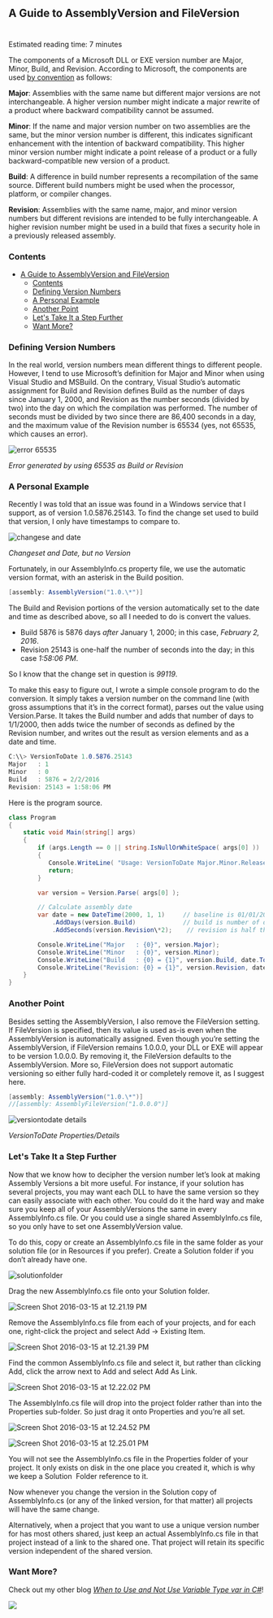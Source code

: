 

## A Guide to AssemblyVersion and FileVersion
#
Estimated reading time: 7 minutes

The components of a Microsoft DLL or EXE version number are Major, Minor, Build, and Revision. According to Microsoft, the components are used [by convention](https://msdn.microsoft.com/en-us/library/system.version.aspx#Anchor_6) as follows:

**Major**: Assemblies with the same name but different major versions are not interchangeable. A higher version number might indicate a major rewrite of a product where backward compatibility cannot be assumed.

**Minor**: If the name and major version number on two assemblies are the same, but the minor version number is different, this indicates significant enhancement with the intention of backward compatibility. This higher minor version number might indicate a point release of a product or a fully backward-compatible new version of a product.

**Build**: A difference in build number represents a recompilation of the same source. Different build numbers might be used when the processor, platform, or compiler changes.

**Revision**: Assemblies with the same name, major, and minor version numbers but different revisions are intended to be fully interchangeable. A higher revision number might be used in a build that fixes a security hole in a previously released assembly.

### Contents

- [A Guide to AssemblyVersion and FileVersion](#a-guide-to-assemblyversion-and-fileversion)
  - [Contents](#contents)
  - [Defining Version Numbers](#defining-version-numbers)
  - [A Personal Example](#a-personal-example)
  - [Another Point](#another-point)
  - [Let's Take It a Step Further](#lets-take-it-a-step-further)
  - [Want More?](#want-more)

### Defining Version Numbers

In the real world, version numbers mean different things to different people. However, I tend to use Microsoft’s definition for Major and Minor when using Visual Studio and MSBuild. On the contrary, Visual Studio’s automatic assignment for Build and Revision defines Build as the number of days since January 1, 2000, and Revision as the number seconds (divided by two) into the day on which the compilation was performed. The number of seconds must be divided by two since there are 86,400 seconds in a day, and the maximum value of the Revision number is 65534 (yes, not 65535, which causes an error).

![error 65535](https://intellitect.com/wp-content/uploads/2016/03/error-65535.png "Making Sense of AssemblyVersion Numbers")

_Error generated by using 65535 as Build or Revision_

### A Personal Example

Recently I was told that an issue was found in a Windows service that I support, as of version 1.0.5876.25143. To find the change set used to build that version, I only have timestamps to compare to.

![changese and date](https://intellitect.com/wp-content/uploads/2016/03/changese-and-date.png "Making Sense of AssemblyVersion Numbers")

_Changeset and Date, but no Version_

Fortunately, in our AssemblyInfo.cs property file, we use the automatic version format, with an asterisk in the Build position.

```csharp
[assembly: AssemblyVersion("1.0.\*")]
```

The Build and Revision portions of the version automatically set to the date and time as described above, so all I needed to do is convert the values.

- Build 5876 is 5876 days _after_ January 1, 2000; in this case, _February 2, 2016_.
- Revision 25143 is one-half the number of seconds into the day; in this case _1:58:06 PM_.

So I know that the change set in question is _99119_.

To make this easy to figure out, I wrote a simple console program to do the conversion. It simply takes a version number on the command line (with gross assumptions that it’s in the correct format), parses out the value using Version.Parse. It takes the Build number and adds that number of days to 1/1/2000, then adds twice the number of seconds as defined by the Revision number, and writes out the result as version elements and as a date and time.

```csharp
C:\\> VersionToDate 1.0.5876.25143
Major   : 1
Minor   : 0
Build   : 5876 = 2/2/2016
Revision: 25143 = 1:58:06 PM
```

Here is the program source.

```csharp
class Program
{
    static void Main(string[] args)
    {
        if (args.Length == 0 || string.IsNullOrWhiteSpace( args[0] ))
        {
           Console.WriteLine( "Usage: VersionToDate Major.Minor.Release.Build");
           return;
        }

        var version = Version.Parse( args[0] );

        // Calculate assembly date
        var date = new DateTime(2000, 1, 1)     // baseline is 01/01/2000
            .AddDays(version.Build)             // build is number of days after baseline
            .AddSeconds(version.Revision\*2);    // revision is half the number of seconds into the day

        Console.WriteLine("Major   : {0}", version.Major);
        Console.WriteLine("Minor   : {0}", version.Minor);
        Console.WriteLine("Build   : {0} = {1}", version.Build, date.ToShortDateString());
        Console.WriteLine("Revision: {0} = {1}", version.Revision, date.ToLongTimeString());
    }
}
```

### Another Point

Besides setting the AssemblyVersion, I also remove the FileVersion setting. If FileVersion is specified, then its value is used as-is even when the AssemblyVersion is automatically assigned. Even though you’re setting the AssemblyVersion, if FileVersion remains 1.0.0.0, your DLL or EXE will appear to be version 1.0.0.0. By removing it, the FileVersion defaults to the AssemblyVersion. More so, FileVersion does not support automatic versioning so either fully hard-coded it or completely remove it, as I suggest here.

```csharp
[assembly: AssemblyVersion("1.0.\*")]
//[assembly: AssemblyFileVersion("1.0.0.0")]
```

![versiontodate details](https://intellitect.com/wp-content/uploads/2016/03/versiontodate-details.png "Making Sense of AssemblyVersion Numbers")

_VersionToDate Properties/Details_

### Let's Take It a Step Further

Now that we know how to decipher the version number let’s look at making Assembly Versions a bit more useful. For instance, if your solution has several projects, you may want each DLL to have the same version so they can easily associate with each other. You could do it the hard way and make sure you keep all of your AssemblyVersions the same in every AssemblyInfo.cs file. Or you could use a single shared AssemblyInfo.cs file, so you only have to set one AssemblyVersion value.

To do this, copy or create an AssemblyInfo.cs file in the same folder as your solution file (or in Resources if you prefer). Create a Solution folder if you don’t already have one.

![solutionfolder](https://intellitect.com/wp-content/uploads/2016/03/solutionfolder.png "Making Sense of AssemblyVersion Numbers")

Drag the new AssemblyInfo.cs file onto your Solution folder.

![Screen Shot 2016-03-15 at 12.21.19 PM](https://intellitect.com/wp-content/uploads/2016/03/Screen-Shot-2016-03-15-at-12.21.19-PM.png "Making Sense of AssemblyVersion Numbers")

Remove the AssemblyInfo.cs file from each of your projects, and for each one, right-click the project and select Add -> Existing Item.

![Screen Shot 2016-03-15 at 12.21.39 PM](https://intellitect.com/wp-content/uploads/2016/03/Screen-Shot-2016-03-15-at-12.21.39-PM.png "Making Sense of AssemblyVersion Numbers")

Find the common AssemblyInfo.cs file and select it, but rather than clicking Add, click the arrow next to Add and select Add As Link.

![Screen Shot 2016-03-15 at 12.22.02 PM](https://intellitect.com/wp-content/uploads/2016/03/Screen-Shot-2016-03-15-at-12.22.02-PM-300x162.png "Making Sense of AssemblyVersion Numbers")

The AssemblyInfo.cs file will drop into the project folder rather than into the Properties sub-folder. So just drag it onto Properties and you’re all set.

![Screen Shot 2016-03-15 at 12.24.52 PM](https://intellitect.com/wp-content/uploads/2016/03/Screen-Shot-2016-03-15-at-12.24.52-PM.png "Making Sense of AssemblyVersion Numbers")

![Screen Shot 2016-03-15 at 12.25.01 PM](https://intellitect.com/wp-content/uploads/2016/03/Screen-Shot-2016-03-15-at-12.25.01-PM.png "Making Sense of AssemblyVersion Numbers")

You will not see the AssemblyInfo.cs file in the Properties folder of your project. It only exists on disk in the one place you created it, which is why we keep a Solution  Folder reference to it.

Now whenever you change the version in the Solution copy of AssemblyInfo.cs (or any of the linked version, for that matter) all projects will have the same change.

Alternatively, when a project that you want to use a unique version number for has most others shared, just keep an actual AssemblyInfo.cs file in that project instead of a link to the shared one. That project will retain its specific version independent of the shared version.

### Want More?

Check out my other blog [_When to Use and Not Use Variable Type var in C#_](https://intellitect.com/when-to-use-and-not-use-var-in-c/)!

![](https://intellitect.com/wp-content/uploads/2021/04/blog-job-ad-2-1024x129.png)
